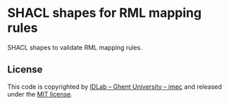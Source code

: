 # SHACL shapes for RML mapping rules

SHACL shapes to validate RML mapping rules.

## License

This code is copyrighted by [IDLab – Ghent University – imec](http://idlab.ugent.be/) and released under the [MIT license](http://opensource.org/licenses/MIT).
